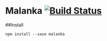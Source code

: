 # Malanka [![Build Status](https://travis-ci.org/malankajs/malanka.svg?branch=master)](https://travis-ci.org/malankajs/malanka)

##Install

    npm install --save malanka
